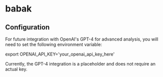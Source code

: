 # babak

## Configuration

For future integration with OpenAI's GPT-4 for advanced analysis, you will need to set the following environment variable:

export OPENAI_API_KEY='your_openai_api_key_here'

Currently, the GPT-4 integration is a placeholder and does not require an actual key.